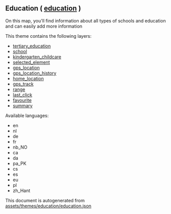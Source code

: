 [//]: # (WARNING: this file is automatically generated. Please find the sources at the bottom and edit those sources)



 Education ( [education](https://mapcomplete.org/education) ) 
--------------------------------------------------------------



On this map, you'll find information about all types of schools and education and can easily add more information

This theme contains the following layers:



  - [tertiary_education](../Layers/tertiary_education.md)
  - [school](../Layers/school.md)
  - [kindergarten_childcare](../Layers/kindergarten_childcare.md)
  - [selected_element](../Layers/selected_element.md)
  - [gps_location](../Layers/gps_location.md)
  - [gps_location_history](../Layers/gps_location_history.md)
  - [home_location](../Layers/home_location.md)
  - [gps_track](../Layers/gps_track.md)
  - [range](../Layers/range.md)
  - [last_click](../Layers/last_click.md)
  - [favourite](../Layers/favourite.md)
  - [summary](../Layers/summary.md)


Available languages:



  - en
  - nl
  - de
  - fr
  - nb_NO
  - ca
  - da
  - pa_PK
  - cs
  - es
  - eu
  - pl
  - zh_Hant
 

This document is autogenerated from [assets/themes/education/education.json](https://github.com/pietervdvn/MapComplete/blob/develop/assets/themes/education/education.json)
